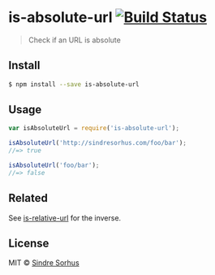 # is-absolute-url [![Build Status](https://travis-ci.org/sindresorhus/is-absolute-url.svg?branch=master)](https://travis-ci.org/sindresorhus/is-absolute-url)

> Check if an URL is absolute


## Install

```sh
$ npm install --save is-absolute-url
```


## Usage

```js
var isAbsoluteUrl = require('is-absolute-url');

isAbsoluteUrl('http://sindresorhus.com/foo/bar');
//=> true

isAbsoluteUrl('foo/bar');
//=> false
```


## Related

See [is-relative-url](https://github.com/sindresorhus/is-relative-url) for the inverse.


## License

MIT © [Sindre Sorhus](http://sindresorhus.com)
